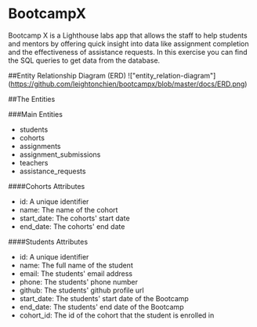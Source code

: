 # BootcampX
Bootcamp X is a Lighthouse labs app that allows the staff to help students and mentors by offering quick insight into data like assignment completion and the effectiveness of assistance requests. In this exercise you can find the SQL queries to get data from the database.

##Entity Relationship Diagram (ERD)
!["entity_relation-diagram"]
(https://github.com/leightonchien/bootcampx/blob/master/docs/ERD.png)

##The Entities

###Main Entities
- students
- cohorts
- assignments
- assignment_submissions
- teachers
- assistance_requests

####Cohorts Attributes
- id: A unique identifier
- name: The name of the cohort
- start_date: The cohorts' start date
- end_date: The cohorts' end date

####Students Attributes
- id: A unique identifier
- name: The full name of the student
- email: The students' email address
- phone: The students' phone number
- github: The students' github profile url
- start_date: The students' start date of the Bootcamp
- end_date: The students' end date of the Bootcamp
- cohort_id: The id of the cohort that the student is enrolled in
